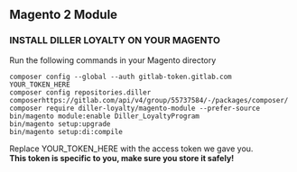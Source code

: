 ## Magento 2 Module

### INSTALL DILLER LOYALTY ON YOUR MAGENTO

Run the following commands in your Magento directory

```
composer config --global --auth gitlab-token.gitlab.com YOUR_TOKEN_HERE
composer config repositories.diller composerhttps://gitlab.com/api/v4/group/55737584/-/packages/composer/
composer require diller-loyalty/magento-module --prefer-source
bin/magento module:enable Diller_LoyaltyProgram
bin/magento setup:upgrade
bin/magento setup:di:compile
```
Replace YOUR_TOKEN_HERE with the access token we gave you.<br>
<strong>This token is specific to you, make sure you store it safely!</strong>